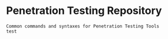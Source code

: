 # Penetration Testing Repository

```
Common commands and syntaxes for Penetration Testing Tools
test
```